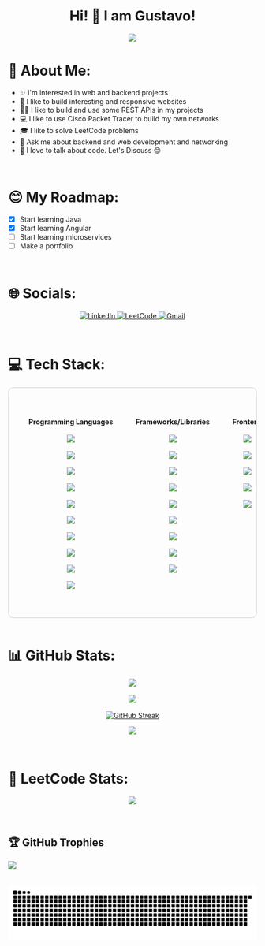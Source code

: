 <h1 align="center">Hi! 👋 I am Gustavo!</h1>

<p align="center">
  <img src="https://readme-typing-svg.demolab.com/?lines=A+Java+programmer!;A+Full+Stack+learner!;A+network+learner!;A+cybersecurity+learner!&font=Fira%20Code&center=true&width=380&height=50&duration=4000&pause=1000">
</p>

# 💫 About Me:
- ✨ I'm interested in web and backend projects
- 🌱 I like to build interesting and responsive websites
- 🧑‍💻 I like to build and use some REST APIs in my projects
- 💻 I like to use Cisco Packet Tracer to build my own networks
- 🎓 I like to solve LeetCode problems
- 💬 Ask me about backend and web development and networking
- 🤝 I love to talk about code. Let's Discuss 😊

<br>

# 😊 My Roadmap:
- [x] Start learning Java
- [x] Start learning Angular
- [ ] Start learning microservices
- [ ] Make a portfolio

<br>

# 🌐 Socials:

<p align="center">
  <a href="https://www.linkedin.com/in/gustavo-a-b24668316">
    <img src="https://custom-icon-badges.demolab.com/badge/LinkedIn-0A66C2?logo=linkedin-white&logoColor=fff" alt="LinkedIn"/>
  </a>
  <a href="https://leetcode.com/u/gustanol">
    <img src="https://img.shields.io/badge/LeetCode-000000?logo=LeetCode&logoColor=#d16c06" alt="LeetCode"/>
  </a>
  <a href="mailto:gualeixos456@gmail.com">
    <img src="https://img.shields.io/badge/Gmail-D14836?logo=gmail&logoColor=white" alt="Gmail"/>
  </a>
</p>


<br>

# 💻 Tech Stack:

<div style="overflow-x: auto; white-space: nowrap; padding: 8%; border: 1px solid #ccc; border-radius: 10px;">
  <div style="display: inline-block; vertical-align: top; text-align : center; margin-right: 10%;">
    <h4>Programming Languages</h4>
    <p><img src="https://img.shields.io/badge/Java-%23ED8B00.svg?logo=openjdk&logoColor=white"></p>
    <p><img src="https://img.shields.io/badge/Go-%2300ADD8.svg?&logo=go&logoColor=white"></p>
    <p><img src="https://img.shields.io/badge/C++-%2300599C.svg?logo=c%2B%2B&logoColor=white"></p>
    <p><img src="https://custom-icon-badges.demolab.com/badge/C%23-%23239120.svg?logo=cshrp&logoColor=white"></p>
    <p><img src="https://img.shields.io/badge/JavaScript-F7DF1E?logo=javascript&logoColor=000"></p>
    <p><img src="https://img.shields.io/badge/TypeScript-3178C6?logo=typescript&logoColor=fff"></p>
    <p><img src="https://img.shields.io/badge/php-%23777BB4.svg?&logo=php&logoColor=white"></p>
    <p><img src="https://img.shields.io/badge/Python-3776AB?logo=python&logoColor=fff"></p>
    <p><img src="https://img.shields.io/badge/R-%23276DC3.svg?logo=r&logoColor=white"></p>
    <p><img src="https://img.shields.io/badge/JSON-000?logo=json&logoColor=fff"></p>
  </div>

  <div style="display: inline-block; vertical-align: top; text-align: center; margin-right: 10%">
    <h4>Frameworks/Libraries</h4>
    <p><img src="https://img.shields.io/badge/Spring-%236DB33F.svg?logo=spring&logoColor=fff"></p>
    <p><img src="https://img.shields.io/badge/Spring%20Boot-6DB33F?logo=springboot&logoColor=fff"></p>
    <p><img src="https://img.shields.io/badge/Hibernate-59666C?logo=hibernate&logoColor=fff"></p>
    <p><img src="https://img.shields.io/badge/Node.js-6DA55F?logo=node.js&logoColor=white"></p>
    <p><img src="https://img.shields.io/badge/Express.js-%23404d59.svg?logo=express&logoColor=%2361DAFB"></p>
    <p><img src="https://img.shields.io/badge/.NET-512BD4?logo=dotnet&logoColor=fff"></p>
    <p><img src="https://img.shields.io/badge/Angular-%23DD0031.svg?logo=angular&logoColor=white"></p>
    <p><img src="https://img.shields.io/badge/Sass-C69?logo=sass&logoColor=fff"></p>
    <p><img src="https://img.shields.io/badge/bootstrap-%238511FA?logo=bootstrap&logoColor=fff"></p>
  </div>
  
  <div style="display: inline-block; vertical-align: top; text-align: center; margin-right: 10%">
    <h4>Frontend</h4>
    <p><img src="https://img.shields.io/badge/HTML-%23E34F26.svg?logo=html5&logoColor=white"></p>
    <p><img src="https://img.shields.io/badge/CSS-%231572B6.svg?logo=css3&logoColor=white"></p>
    <p><img src="https://img.shields.io/badge/Sass-C69?logo=sass&logoColor=fff"></p>
    <p><img src="https://img.shields.io/badge/bootstrap-%238511FA?logo=bootstrap&logoColor=fff"></p>
    <p><img src="https://img.shields.io/badge/Angular-%23DD0031.svg?logo=angular&logoColor=white"></p>
  </div>
  
  <div style="display: inline-block; vertical-align: top; text-align: center; margin-right: 10%">
    <h4>Databases</h4>
    <p><img src="https://img.shields.io/badge/PostgreSQL-%23316192.svg?logo=postgresql&logoColor=white"></p>
    <p><img src="https://img.shields.io/badge/MySQL-4479A1?logo=mysql&logoColor=fff"></p>
    <p><img src="https://img.shields.io/badge/MongoDB-%234ea94b.svg?logo=mongodb&logoColor=white"></p>
    <p><img src="https://img.shields.io/badge/SQLite-%2307405e.svg?logo=sqlite&logoColor=white"></p>
    <p><img src="https://img.shields.io/badge/Redis-%23DD0031.svg?logo=redis&logoColor=white"></p>
    <p><img src="https://img.shields.io/badge/MariaDB-003545?logo=mariadb&logoColor=white"></p>
    <p><img src="https://img.shields.io/badge/Firebase-039BE5?logo=Firebase&logoColor=white"></p>
  </div>
  
  <div style="display: inline-block; vertical-align: top; text-align: center; margin-right: 10%">
    <h4>DevOps</h4>
    <p><img src="https://img.shields.io/badge/Docker-2496ED?logo=docker&logoColor=fff"></p>
    <p><img src="https://img.shields.io/badge/Podman-892CA0.svg?logo=Podman&logoColor=white"></p>
    <p><img src="https://img.shields.io/badge/GitHub_Actions-2088FF?logo=github-actions&logoColor=white"></p>
    <p><img src="https://img.shields.io/badge/Jenkins-D24939?logo=jenkins&logoColor=white"></p>
    <p><img src="https://img.shields.io/badge/Kubernetes-326CE5?logo=kubernetes&logoColor=fff"></p>
    <p><img src="https://img.shields.io/badge/Ansible-EE0000.svg?logo=Ansible&logoColor=white"></p>
    <p><img src="https://img.shields.io/badge/Prometheus-E6522C.svg?logo=Prometheus&logoColor=white"></p>
    <p><img src="https://img.shields.io/badge/Grafana-F46800.svg?logo=Grafana&logoColor=white"></p>
  </div>
  
  <div style="display: inline-block; vertical-align: top; text-align: center; margin-right: 10%">
    <h4>Version Control</h4>
    <p><img src="https://img.shields.io/badge/Git-F05032.svg?logo=Git&logoColor=white"></p>
    <p><img src="https://img.shields.io/badge/GitHub-%23121011.svg?logo=github&logoColor=white"></p>
  </div>
  
  <div style="display: inline-block; vertical-align: top; text-align: center; margin-right: 10%">
    <h4>Package Managers</h4>
    <p><img src="https://img.shields.io/badge/Maven-C71A36.svg?logo=Apache-Maven&logoColor=white"></p>
    <p><img src="https://img.shields.io/badge/npm-CB3837.svg?logo=npm&logoColor=white"></p>
    <p><img src="https://img.shields.io/badge/NuGet-004880.svg?logo=NuGet&logoColor=white"></p>
  </div>
  
  <div style="display: inline-block; vertical-align: top; text-align: center; margin-right: 10%">
    <h4>Cloud Systems</h4>
    <p><img src="https://img.shields.io/badge/Cloudflare-F38020?logo=Cloudflare&logoColor=white"></p>
    <p><img src="https://img.shields.io/badge/Firebase-039BE5?logo=Firebase&logoColor=white"></p>
    <p><img src="https://img.shields.io/badge/Google%20Cloud-%234285F4.svg?logo=google-cloud&logoColor=white"></p>
    <p><img src="https://img.shields.io/badge/Hostinger-673DE6?logo=hostinger&logoColor=fff"></p>
    <p><img src="https://img.shields.io/badge/Vercel-%23000000.svg?logo=vercel&logoColor=white"></p>
    <p><img src="https://img.shields.io/badge/Render-%46E3B7.svg?logo=render&logoColor=white"></p>
    <p><img src="https://img.shields.io/badge/Netlify-%23000000.svg?logo=netlify&logoColor=#00C7B7"></p>
    <p><img src="https://img.shields.io/badge/GitHub%20Pages-121013?logo=github&logoColor=white"></p>
  </div>
  
  <div style="display: inline-block; vertical-align: top; text-align: center; margin-right: 10%">
    <h4>Security</h4>
    <p><img src="https://img.shields.io/badge/Spring%20Security-6DB33F.svg?logo=Spring-Security&logoColor=white"></p>
    <p><img src="https://img.shields.io/badge/JWT-000000.svg?logo=JSON-Web-Tokens&logoColor=white"></p>
  </div>
  
  <div style="display: inline-block; vertical-align: top; text-align: center; margin-right: 10%">
    <h4>Documentation</h4>
    <p><img src="https://img.shields.io/badge/Markdown-000000.svg?logo=Markdown&logoColor=white"></p>
    <p><img src="https://img.shields.io/badge/Obsidian-7C3AED.svg?logo=Obsidian&logoColor=white"></p>
    <p><img src="https://img.shields.io/badge/Notion-000?logo=notion&logoColor=fff"></p>
    <p><img src="https://img.shields.io/badge/LaTeX-008080.svg?logo=LaTeX&logoColor=white"></p>
  </div>
  
  <div style="display: inline-block; vertical-align: top; text-align: center;">
    <h4>Education</h4>
    <p><img src="https://img.shields.io/badge/Cisco-1BA0D7.svg?logo=Cisco&logoColor=white"></p>
    <p><img src="https://img.shields.io/badge/W3Schools-04AA6D?logo=w3schools&logoColor=fff"></p>
    <p><img src="https://img.shields.io/badge/Udemy-A435F0?logo=udemy&logoColor=fff"></p>
    <p><img src="https://img.shields.io/badge/GeeksforGeeks-298D46?logo=geeksforgeeks&logoColor=white"></p>
  </div>
</div>

<br>

# 📊 GitHub Stats:

<div align="center">

  ![](https://github-readme-stats.vercel.app/api/top-langs/?username=Gustanol&theme=transparent&langs_count=20&layout=compact&hide=html,css)

  ![](https://github-readme-stats.vercel.app/api?username=Gustanol&show_icons=true&hide=issues,prs&theme=transparent)

  [![GitHub Streak](https://streak-stats.demolab.com/?user=Gustanol&theme=transparent)](https://git.io/streak-stats)

  ![](https://github-readme-stats.vercel.app/api/wakatime?username=Gustanol&layout=compact&theme=transparent)

</div>

<br>

# 🦾 LeetCode Stats:

<div align="center">
  
  ![](https://leetcard.jacoblin.cool/gustanol?border=2&ext=activity)
  
</div>

<br>

## 🏆 GitHub Trophies
![](https://github-profile-trophy.vercel.app/?username=Gustanol&theme=radical&no-frame=false&no-bg=true&margin-w=4)

<br>


<picture>
  <source media="(prefers-color-scheme: dark)" srcset="https://raw.githubusercontent.com/Gustanol/Gustanol/output/github-snake-dark.svg" />
  <source media="(prefers-color-scheme: light)" srcset="https://raw.githubusercontent.com/Gustanol/Gustanol/output/github-snake.svg" />
  <img alt="github-snake" src="https://raw.githubusercontent.com/Gustanol/Gustanol/output/github-snake.svg" />
</picture>

<!-- Proudly created with GPRM ( https://gprm.itsvg.in ) -->
